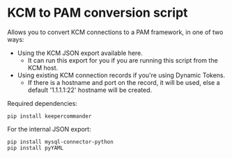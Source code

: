 # KCM to PAM conversion script

Allows you to convert KCM connections to a PAM framework, in one of two ways:  
- Using the KCM JSON export available here.
  - It can run this export for you if you are running this script from the KCM host.
- Using existing KCM connection records if you're using Dynamic Tokens.
  - If there is a hostname and port on the record, it will be used, else a default '1.1.1.1:22' hostname will be created.

Required dependencies:  
```
pip install keepercommander
```  
For the internal JSON export:  
```
pip install mysql-connector-python
pip install pyYAML
```
